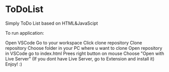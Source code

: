 # ToDoList
Simply ToDo List  based on HTML&JavaScipt

To run application:

Open VSCode
Go to your workspace
Click clone repository
Clone repository
Choose folder in your PC where u want to clone
Open repository in VSCode
go to index.html
Prees right button on mouse
Choose "Open with Live Server" (If you dont have Live Server, go to Extension and install it)
Enjoy! :)
